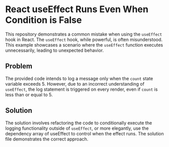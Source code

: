 # React useEffect Runs Even When Condition is False

This repository demonstrates a common mistake when using the `useEffect` hook in React.  The `useEffect` hook, while powerful, is often misunderstood. This example showcases a scenario where the `useEffect` function executes unnecessarily, leading to unexpected behavior.

## Problem
The provided code intends to log a message only when the `count` state variable exceeds 5.  However, due to an incorrect understanding of `useEffect`, the log statement is triggered on every render, even if `count` is less than or equal to 5.

## Solution
The solution involves refactoring the code to conditionally execute the logging functionality outside of `useEffect`, or more elegantly, use the dependency array of useEffect to control when the effect runs.  The solution file demonstrates the correct approach.